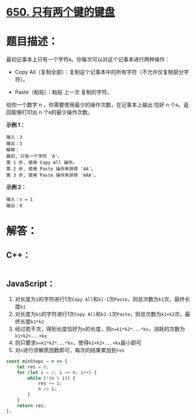 # [650. 只有两个键的键盘](https://leetcode-cn.com/problems/2-keys-keyboard/)

# 题目描述：

最初记事本上只有一个字符`A`。你每次可以对这个记事本进行两种操作：

- Copy All（复制全部）：复制这个记事本中的所有字符（不允许仅复制部分字符）。

- Paste（粘贴）：粘贴 上一次 复制的字符。

给你一个数字 n ，你需要使用最少的操作次数，在记事本上输出 恰好 n 个`A`。返回能够打印出 n 个`A`的最少操作次数。



**示例 1：**

```
输入：3
输出：3
解释：
最初, 只有一个字符 'A'。
第 1 步, 使用 Copy All 操作。
第 2 步, 使用 Paste 操作来获得 'AA'。
第 3 步, 使用 Paste 操作来获得 'AAA'。
```

**示例 2：**

```
输入：n = 1
输出：0
```



# 解答：

## C++：

```cpp

```



## JavaScript：

1. 对长度为`1`的字符进行1次`Copy All`和`k1-1`次`Paste`，则总次数为`k1`次，最终长度`k1`
2. 对长度为`k1`的字符进行1次`Copy All`和`k2-1`次`Paste`，则总次数为`k1+k2`次，最终长度`k1*k2`
3. 经过若干次，得到长度恰好为`n`的长度，则`n=k1*k2*...*kx`，消耗的次数为`k1+k2+...+kx`
4. 则只要求`n=k1*k2*...*kx`，使得`k1+k2+...+kx`最小即可
5. 对`n`进行求解质因数即可，每次的结果累加到`res`


```javascript
const minSteps = n => {
    let res = 0;
    for (let i = 2; i <= n; i++) {
        while (!(n % i)) {
            res += i;
            n /= i;
        }
    }
    return res;
};
```

